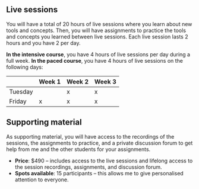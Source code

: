 ## Live sessions

You will have a total of 20 hours of live sessions where you learn about new tools and concepts.
Then, you will have assignments to practice the tools and concepts you learned between live sessions.
Each live session lasts 2 hours and you have 2 per day.

**In the intensive course**, you have 4 hours of live sessions per day during a full week.
**In the paced course**, you have 4 hours of live sessions on the following days:

| | Week 1 | Week 2 | Week 3 |
| - | - | - | - |
| Tuesday |   | x | x |
| Friday  | x | x | x |


## Supporting material

As supporting material, you will have access to the recordings of the sessions, the assignments to practice, and a private discussion forum to get help from me and the other students for your assignments.

 - **Price**: $490 – includes access to the live sessions and lifelong access to the session recordings, assignments, and discussion forum.
 - **Spots available**: 15 participants – this allows me to give personalised attention to everyone.
